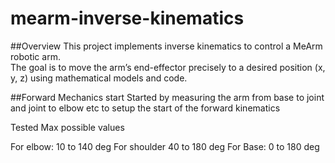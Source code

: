 # mearm-inverse-kinematics

##Overview
This project implements inverse kinematics to control a MeArm robotic arm.  
The goal is to move the arm’s end-effector precisely to a desired position (x, y, z) using mathematical models and code. 

##Forward Mechanics start
Started by measuring the arm from base to joint and joint to elbow etc to setup the start of the forward kinematics

Tested Max possible values 

For elbow: 10 to 140 deg
For shoulder 40 to 180 deg
For Base: 0 to 180 deg
